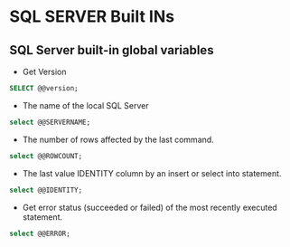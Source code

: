 # SQL SERVER Built INs

## SQL Server built-in global variables
* Get Version
```sql
SELECT @@version;
```

* The name of the local SQL Server
```sql
select @@SERVERNAME;
```

* The number of rows affected by the last command.
```sql
select @@ROWCOUNT;
```
* The last value IDENTITY column by an insert or select into statement.
```sql
select @@IDENTITY;
```

* Get error status (succeeded or failed) of the most recently executed statement.
```sql
select @@ERROR;
```
